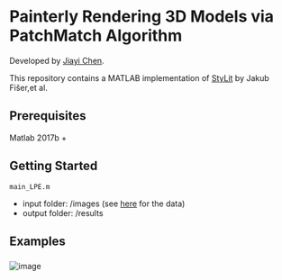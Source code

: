 # Painterly Rendering 3D Models via PatchMatch Algorithm

Developed by [Jiayi Chen](https://github.com/jia-yi-chen).

This repository contains a MATLAB implementation of [StyLit](https://dl.acm.org/citation.cfm?id=2925948) by Jakub Fišer,et al.

## Prerequisites

Matlab 2017b +

## Getting Started

```
main_LPE.m
```
* input folder: /images (see [here](https://github.com/jia-yi-chen/3dModel-to-2dArt-Dataset) for the data)
* output folder: /results

## Examples

### 
 ![image](https://github.com/jia-yi-chen/3dModel-to-2dArt-Dataset/dataset_intro/4.jpg)